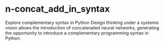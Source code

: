 # n-concat_add_in_syntax
Explore complementary syntax in Python 
Design thinking under a systemic vision allows the introduction of concatenated neural networks, generating the opportunity to introduce a complementary programming syntax in Python.

